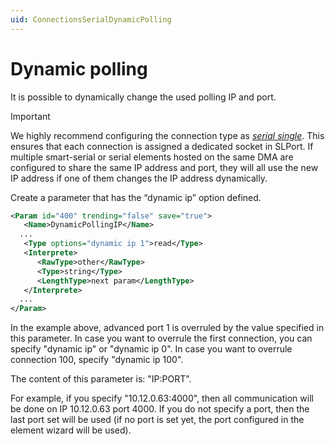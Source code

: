 ```yaml
---
uid: ConnectionsSerialDynamicPolling
---
```


# Dynamic polling

It is possible to dynamically change the used polling IP and port.

> [!IMPORTANT]
> We highly recommend configuring the connection type as [*serial single*]( xref:ConnectionsSerialSerialSingle). This ensures that each connection is assigned a dedicated socket in SLPort. If multiple smart-serial or serial elements hosted on the same DMA are configured to share the same IP address and port, they will all use the new IP address if one of them changes the IP address dynamically.

Create a parameter that has the “dynamic ip” option defined.

```xml
<Param id="400" trending="false" save="true">
   <Name>DynamicPollingIP</Name>
  ...
   <Type options="dynamic ip 1">read</Type>
   <Interprete>
      <RawType>other</RawType>
      <Type>string</Type>
      <LengthType>next param</LengthType>
   </Interprete>
  ...
</Param>
```

In the example above, advanced port 1 is overruled by the value specified in this parameter. In case you want to overrule the first connection, you can specify "dynamic ip" or "dynamic ip 0". In case you want to overrule connection 100, specify "dynamic ip 100".

The content of this parameter is: "IP:PORT".

For example, if you specify "10.12.0.63:4000", then all communication will be done on IP 10.12.0.63 port 4000. If you do not specify a port, then the last port set will be used (if no port is set yet, the port configured in the element wizard will be used).

